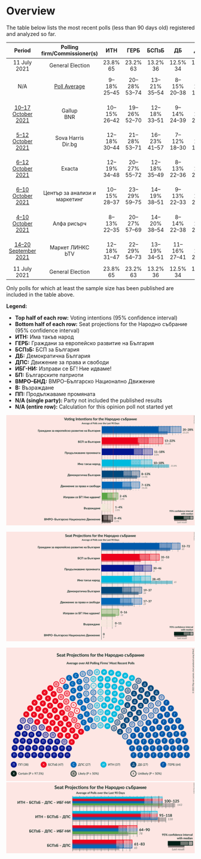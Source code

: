 # Overview

The table below lists the most recent polls (less than 90 days old) registered and analyzed so far.

| Period     | Polling firm/Commissioner(s) | ИТН | ГЕРБ | БСПзБ | ДБ | ДПС | ИБГ-НИ | БП | ВМРО–БНД | В | ПП |
|:----------:|:----------------------------:|:--:|:--:|:--:|:--:|:--:|:--:|:--:|:--:|:--:|:--:|
| 11 July 2021 | General Election | 23.8% <br> 65 | 23.2% <br> 63 | 13.2% <br> 36 | 12.5% <br> 34 | 10.6% <br> 29 | 5.0% <br> 13 | 3.1% <br> 0 | 3.1% <br> 0 | 3.0% <br> 0 | 0.0% <br> 0 |
| N/A | [Poll Average](average.html) | 9–18% <br> 25–45 | 20–28% <br> 53–74 | 13–21% <br> 35–54 | 8–15% <br> 20–38 | 7–13% <br> 19–36 | 2–6% <br> 0–14 | N/A <br> N/A | 0–4% <br> 0 | 1–5% <br> 0–12 | 11–18% <br> 27–46 |
| [10–17 October 2021](2021-10-17-Gallup.html) | Gallup <br> BNR | 10–15% <br> 26–42 | 19–26% <br> 52–70 | 12–18% <br> 33–51 | 9–14% <br> 24–39 | 8–14% <br> 23–38 | 2–6% <br> 0–15 | N/A <br> N/A | 1–4% <br> 0–11 | 2–5% <br> 0–12 | 11–16% <br> 30–45 |
| [5–12 October 2021](2021-10-12-SovaHarris.html) | Sova Harris <br> Dir.bg | 12–18% <br> 30–44 | 21–28% <br> 53–71 | 16–23% <br> 41–57 | 7–12% <br> 18–30 | 7–12% <br> 17–29 | 3–6% <br> 0–16 | N/A <br> N/A | 1–3% <br> 0 | 1–4% <br> 0 | 12–18% <br> 31–46 |
| [6–12 October 2021](2021-10-12-Exacta.html) | Exacta | 12–19% <br> 34–48 | 20–27% <br> 55–72 | 12–18% <br> 35–49 | 8–13% <br> 22–36 | 7–12% <br> 21–31 | 2–4% <br> 0 | N/A <br> N/A | 1–4% <br> 0 | 1–3% <br> 0 | 12–19% <br> 33–47 |
| [6–10 October 2021](2021-10-10-Центързаанализиимаркетинг.html) | Център за анализи и маркетинг | 10–15% <br> 28–37 | 23–29% <br> 59–75 | 14–19% <br> 38–51 | 9–13% <br> 22–33 | 10–14% <br> 25–37 | 2–5% <br> 0–12 | N/A <br> N/A | 0–2% <br> 0 | 1–3% <br> 0 | 11–16% <br> 30–41 |
| [4–10 October 2021](2021-10-10-Алфарисърч.html) | Алфа рисърч | 8–13% <br> 22–35 | 20–27% <br> 57–69 | 14–20% <br> 38–54 | 8–14% <br> 22–38 | 7–12% <br> 20–32 | 2–5% <br> 0–14 | N/A <br> N/A | 1–4% <br> 0 | 2–5% <br> 0–13 | 13–19% <br> 35–52 |
| [14–20 September 2021](2021-09-20-МаркетЛИНКС.html) | Маркет ЛИНКС <br> bTV | 12–18% <br> 31–47 | 22–29% <br> 54–73 | 13–19% <br> 34–51 | 11–16% <br> 27–41 | 9–13% <br> 22–35 | 2–5% <br> 0–13 | N/A <br> N/A | N/A <br> N/A | 2–5% <br> 0–13 | 10–15% <br> 24–37 |
| 11 July 2021 | General Election | 23.8% <br> 65 | 23.2% <br> 63 | 13.2% <br> 36 | 12.5% <br> 34 | 10.6% <br> 29 | 5.0% <br> 13 | 3.1% <br> 0 | 3.1% <br> 0 | 3.0% <br> 0 | 0.0% <br> 0 |

Only polls for which at least the sample size has been published are included in the table above.

**Legend:**
+ **Top half of each row:** Voting intentions (95% confidence interval)
+ **Bottom half of each row:** Seat projections for the Народно събрание (95% confidence interval)
+ **ИТН:** Има такъв народ
+ **ГЕРБ:** Граждани за европейско развитие на България
+ **БСПзБ:** БСП за България
+ **ДБ:** Демократична България
+ **ДПС:** Движение за права и свободи
+ **ИБГ-НИ:** Изправи се БГ! Ние идваме!
+ **БП:** Българските патриоти
+ **ВМРО–БНД:** ВМРО–Българско Национално Движение
+ **В:** Възраждане
+ **ПП:** Продължаваме промяната
+ **N/A (single party):** Party not included the published results
+ **N/A (entire row):** Calculation for this opinion poll not started yet


![Graph with voting intentions not yet produced](average.png "Voting Intentions")

![Graph with seats not yet produced](average-seats.png "Seats")

![Graph with seating plan not yet produced](average-seating-plan.png "Seating Plan")
![Graph with coalitions seats not yet produced](average-coalitions-seats.png "Coalitions Seats")
